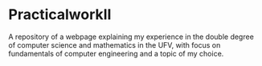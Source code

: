 # PracticalworkII
A repository of a webpage explaining my experience in the double degree of computer science and mathematics in the UFV, with focus on fundamentals of computer engineering and a topic of my choice. 
